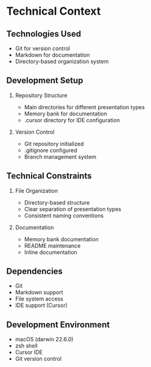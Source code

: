 # Technical Context

## Technologies Used
- Git for version control
- Markdown for documentation
- Directory-based organization system

## Development Setup
1. Repository Structure
   - Main directories for different presentation types
   - Memory bank for documentation
   - .cursor directory for IDE configuration

2. Version Control
   - Git repository initialized
   - .gitignore configured
   - Branch management system

## Technical Constraints
1. File Organization
   - Directory-based structure
   - Clear separation of presentation types
   - Consistent naming conventions

2. Documentation
   - Memory bank documentation
   - README maintenance
   - Inline documentation

## Dependencies
- Git
- Markdown support
- File system access
- IDE support (Cursor)

## Development Environment
- macOS (darwin 22.6.0)
- zsh shell
- Cursor IDE
- Git version control 